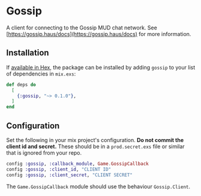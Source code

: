 # Gossip

A client for connecting to the Gossip MUD chat network. See [https://gossip.haus/docs](https://gossip.haus/docs) for more information.

## Installation

If [available in Hex](https://hex.pm/docs/publish), the package can be installed
by adding `gossip` to your list of dependencies in `mix.exs`:

```elixir
def deps do
  [
    {:gossip, "~> 0.1.0"},
  ]
end
```

## Configuration

Set the following in your mix project's configuration. **Do not commit the client id and secret.** These should be in a `prod.secret.exs` file or similar that is ignored from your repo.

```elixir
config :gossip, :callback_module, Game.GossipCallback
config :gossip, :client_id, "CLIENT ID"
config :gossip, :client_secret, "CLIENT SECRET"
```

The `Game.GossipCallback` module should use the behaviour `Gossip.Client`.
